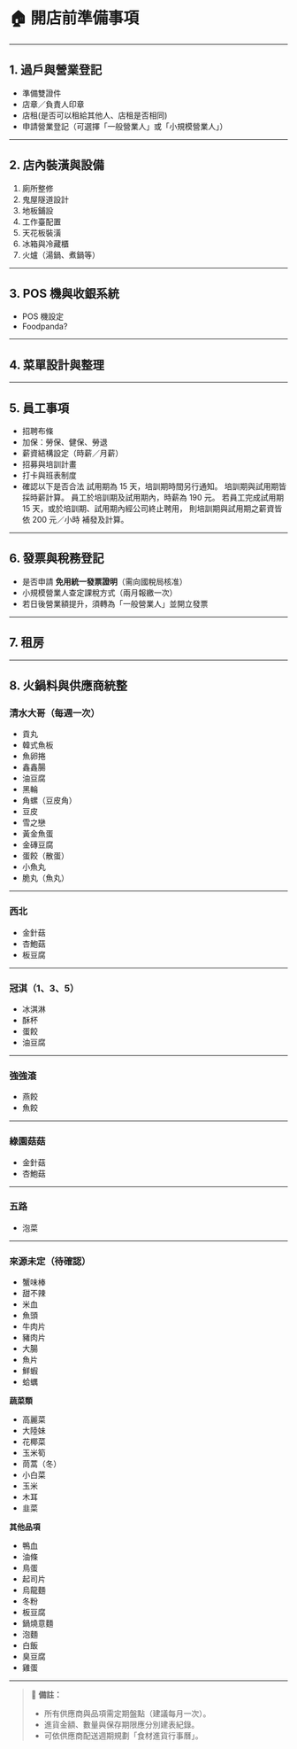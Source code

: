 # 🏠 開店前準備事項

---

## 1. 過戶與營業登記
- 準備雙證件  
- 店章／負責人印章  
- 店租(是否可以租給其他人、店租是否相同)
- 申請營業登記（可選擇「一般營業人」或「小規模營業人」）  

---

## 2. 店內裝潢與設備
1. 廁所整修  
2. 鬼屋隧道設計  
3. 地板鋪設  
4. 工作臺配置  
5. 天花板裝潢  
6. 冰箱與冷藏櫃  
7. 火爐（湯鍋、煮鍋等）  

---

## 3. POS 機與收銀系統
- POS 機設定
- Foodpanda? 

---

## 4. 菜單設計與整理

---

## 5. 員工事項
- 招聘布條
- 加保：勞保、健保、勞退  
- 薪資結構設定（時薪／月薪）  
- 招募與培訓計畫  
- 打卡與班表制度  
- 確認以下是否合法
試用期為 15 天，培訓期時間另行通知。
培訓期與試用期皆採時薪計算。
員工於培訓期及試用期內，時薪為 190 元。
若員工完成試用期 15 天，或於培訓期、試用期內經公司終止聘用，
則培訓期與試用期之薪資皆依 200 元／小時 補發及計算。

---

## 6. 發票與稅務登記
- 是否申請 **免用統一發票證明**（需向國稅局核准）  
- 小規模營業人查定課稅方式（兩月報繳一次）  
- 若日後營業額提升，須轉為「一般營業人」並開立發票  

---

## 7. 租房  

---

## 8. 火鍋料與供應商統整  

### 清水大哥（每週一次）
- 貢丸  
- 韓式魚板  
- 魚卵捲  
- 鑫鑫腸  
- 油豆腐  
- 黑輪  
- 角螺（豆皮角）  
- 豆皮  
- 雪之戀  
- 黃金魚蛋  
- 金磚豆腐  
- 蛋餃（散蛋）  
- 小魚丸  
- 脆丸（魚丸）  

---

### 西北
- 金針菇  
- 杏鮑菇  
- 板豆腐  

---

### 冠淇（1、3、5）
- 冰淇淋  
- 酥杯  
- 蛋餃  
- 油豆腐  

---

### 強強滾
- 燕餃  
- 魚餃  

---

### 綠園菇菇
- 金針菇  
- 杏鮑菇  

---

### 五路
- 泡菜  

---

### 來源未定（待確認）
- 蟹味棒  
- 甜不辣  
- 米血  
- 魚頭  
- 牛肉片  
- 豬肉片  
- 大腸  
- 魚片  
- 鮮蝦  
- 蛤蠣  

**蔬菜類**  
- 高麗菜  
- 大陸妹  
- 花椰菜  
- 玉米筍  
- 茼蒿（冬）  
- 小白菜  
- 玉米  
- 木耳  
- 韭菜  

**其他品項**  
- 鴨血  
- 油條  
- 鳥蛋  
- 起司片  
- 烏龍麵  
- 冬粉  
- 板豆腐  
- 鍋燒意麵  
- 泡麵  
- 白飯  
- 臭豆腐  
- 雞蛋  

---

> 📝 **備註：**  
> - 所有供應商與品項需定期盤點（建議每月一次）。  
> - 進貨金額、數量與保存期限應分別建表紀錄。  
> - 可依供應商配送週期規劃「食材進貨行事曆」。  
